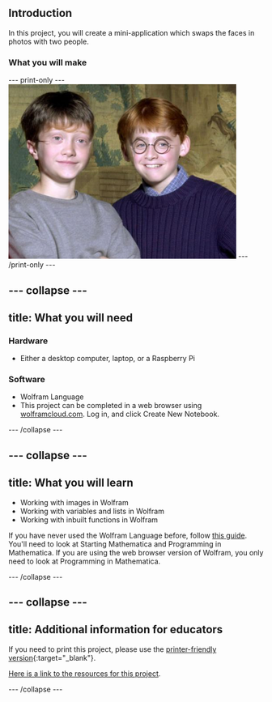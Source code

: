 ## Introduction

In this project, you will create a mini-application which swaps the faces in photos with two people.

### What you will make

--- print-only ---
![Complete project](images/Complete.png)
--- /print-only ---

--- collapse ---
---
title: What you will need
---
### Hardware

+ Either a desktop computer, laptop, or a Raspberry Pi

### Software

+ Wolfram Language
+ This project can be completed in a web browser using [wolframcloud.com](http://lab.wolframcloud.com/app/). Log in, and click Create New Notebook.

--- /collapse ---

--- collapse ---
---
title: What you will learn
---

+ Working with images in Wolfram
+ Working with variables and lists in Wolfram
+ Working with inbuilt functions in Wolfram

If you have never used the Wolfram Language before, follow [this guide](https://projects.raspberrypi.org/en/projects/getting-started-with-mathematica). You'll need to look at Starting Mathematica and Programming in Mathematica. If you are using the web browser version of Wolfram, you only need to look at Programming in Mathematica.

--- /collapse ---

--- collapse ---
---
title: Additional information for educators
---

If you need to print this project, please use the [printer-friendly version](https://projects.raspberrypi.org/en/projects/project-name/print){:target="_blank"}.

[Here is a link to the resources for this project](http://rpf.io/project-name-go).

--- /collapse ---









